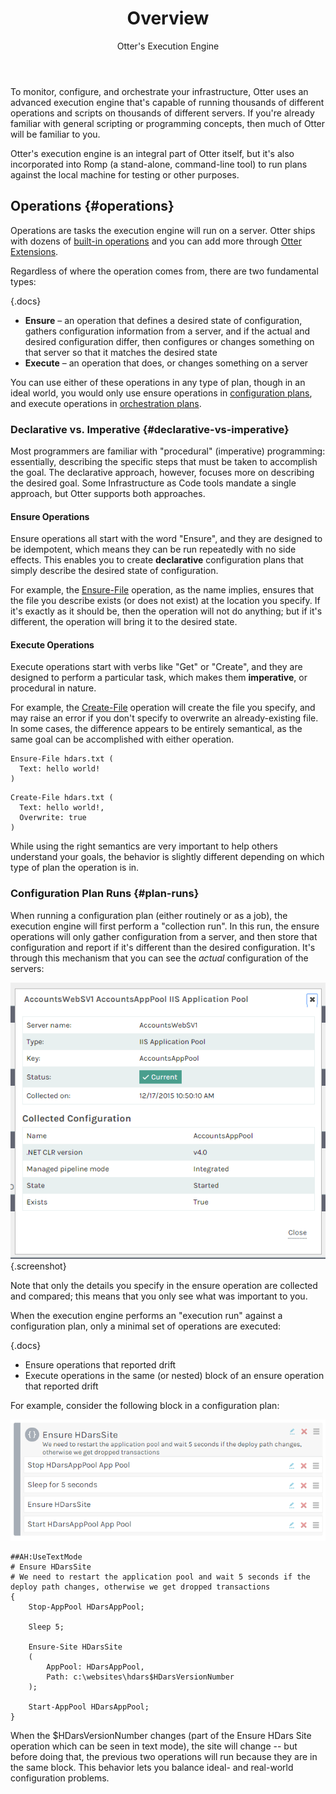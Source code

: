 ﻿---
title: Overview
subtitle: Otter's Execution Engine
keywords: otter,excecution-engine
sequence: 100
---

To monitor, configure, and orchestrate your infrastructure, Otter uses an advanced execution engine that's capable of running thousands of different operations and scripts on thousands of different servers. If you're already familiar with general scripting or programming concepts, then much of Otter will be familiar to you.

Otter's execution engine is an integral part of Otter itself, but it's also incorporated into Romp (a stand-alone, command-line tool) to run plans against the local machine for testing or other purposes.

## Operations {#operations}

Operations are tasks the execution engine will run on a server. Otter ships with dozens of [built-in operations](../reference/operations) and <!--there are a number of extensions available that add even more. You --> you can add more through [Otter Extensions](../administration/extensions).

Regardless of where the operation comes from, there are two fundamental types:

{.docs}
- **Ensure** – an operation that defines a desired state of configuration, gathers configuration information from a server, and if the actual and desired configuration differ, then configures or  changes something on that server so that it matches the desired state
- **Execute** – an operation that does, or changes something on a server

You can use either of these operations in any type of plan, though in an ideal world, you would only use ensure operations in [configuration plans](/support/documentation/otter/core-concepts/plans#configuration), and execute operations in [orchestration plans](/support/documentation/otter/core-concepts/plans#orchestration). 

### Declarative vs. Imperative {#declarative-vs-imperative}

Most programmers are familiar with "procedural" (imperative) programming: essentially, describing the specific steps that must be taken to accomplish the goal. The declarative approach, however, focuses more on describing the desired goal. Some Infrastructure as Code tools mandate a single approach, but Otter supports both approaches.

#### Ensure Operations

Ensure operations all start with the word "Ensure", and they are designed to be idempotent, which means they can be run repeatedly with no side effects. This enables you to create **declarative** configuration plans that simply describe the desired state of configuration.

For example, the [Ensure-File](../reference/operations/files/ensure-file) operation, as the name implies, ensures that the file you describe exists (or does not exist) at the location you specify. If it's exactly as it should be, then the operation will not do anything; but if it's different, the operation will bring it to the desired state.

#### Execute Operations

Execute operations start with verbs like "Get" or "Create", and they are designed to perform a particular task, which makes them **imperative**, or procedural in nature.

For example, the [Create-File](../reference/operations/files/create-file) operation will create the file you specify, and may raise an error if you don't specify to overwrite an already-existing file. In some cases, the difference appears to be entirely semantical, as the same goal can be accomplished with either operation.

<tab-block>
<tab name="Declarative (Ensure-File)">

```
Ensure-File hdars.txt (
  Text: hello world!
)
```

</tab>
<tab name="Imperative (Create-File)">

```
Create-File hdars.txt (
  Text: hello world!,
  Overwrite: true
)
```

</tab>
</tab-block>

While using the right semantics are very important to help others understand your goals, the behavior is slightly different depending on which type of plan the operation is in.

### Configuration Plan Runs {#plan-runs}

When running a configuration plan (either routinely or as a job), the execution engine will first perform a "collection run". In this run, the ensure operations will only gather configuration from a server, and then store that configuration and report if it's different than the desired configuration. It's through this mechanism that you can see the *actual* configuration of the servers:

![Otter Configuration Details collected](/resources/documentation/otter/engine-iis-conifg.png){.screenshot}

Note that only the details you specify in the ensure operation are collected and compared; this means that you only see what was important to you. 

When the execution engine performs an "execution run" against a configuration plan, only a minimal set of operations are executed:

{.docs}
- Ensure operations that reported drift
- Execute operations in the same (or nested) block of an ensure operation that reported drift

For example, consider the following block in a configuration plan:

<tab-block>
    <tab name="Visual Mode">
        <img class="screenshot" src="/resources/documentation/otter/engine-sleep-block.png" alt="Otter Configuration Plan Block" />
    </tab>
<tab name="Text Mode (OtterScript)">

```
##AH:UseTextMode
# Ensure HDarsSite
# We need to restart the application pool and wait 5 seconds if the deploy path changes, otherwise we get dropped transactions
{
    Stop-AppPool HDarsAppPool;

    Sleep 5;

    Ensure-Site HDarsSite
    (
        AppPool: HDarsAppPool,
        Path: c:\websites\hdars$HDarsVersionNumber
    );

    Start-AppPool HDarsAppPool;
}
```

</tab>
</tab-block>

When the $HDarsVersionNumber changes (part of the Ensure HDars Site operation which can be seen in text mode), the site will change -- but before doing that, the previous two operations will run because they are in the same block. This behavior lets you balance ideal- and real-world configuration problems.
